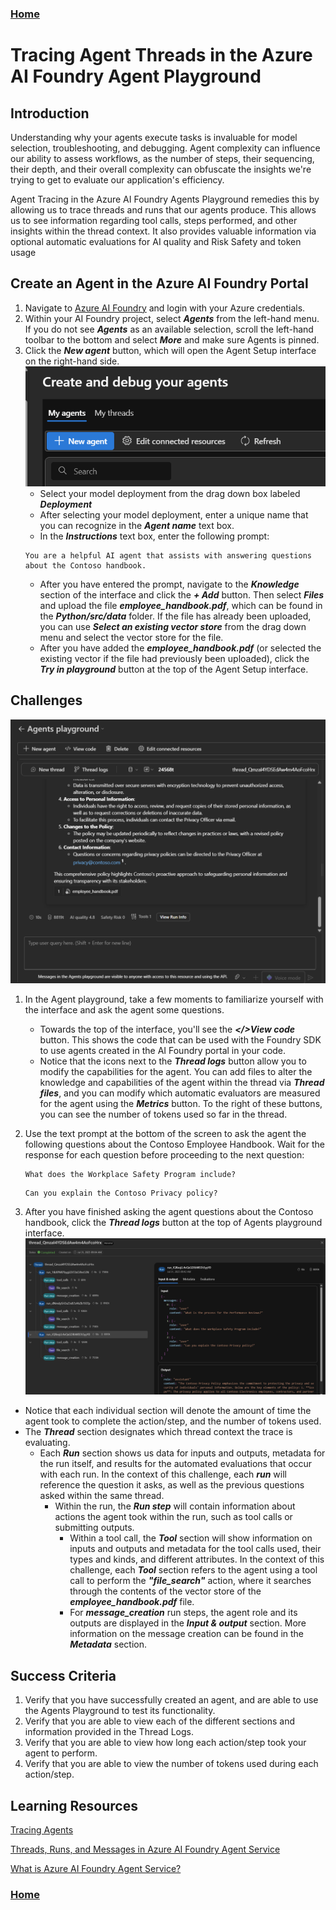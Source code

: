 ### **[Home](../../README.md)** 

# Tracing Agent Threads in the Azure AI Foundry Agent Playground

## Introduction

Understanding why your agents execute tasks is invaluable for model selection, troubleshooting, and debugging.  Agent complexity can influence our ability to assess workflows, as the number of steps, their sequencing, their depth, and their overall complexity can obfuscate the insights we're trying to get to evaluate our application's efficiency.

Agent Tracing in the Azure AI Foundry Agents Playground remedies this by allowing us to trace threads and runs that our agents produce.  This allows us to see information regarding tool calls, steps performed, and other insights within the thread context.  It also provides valuable information via optional automatic evaluations for AI quality and Risk Safety and token usage

## Create an Agent in the Azure AI Foundry Portal

1. Navigate to  [Azure AI Foundry](https://ai.azure.com) and login with your Azure credentials.
2. Within your AI Foundry project, select ***Agents*** from the left-hand menu.  If you do not see ***Agents*** as an available selection, scroll the left-hand toolbar to the bottom and select ***More*** and make sure Agents is pinned.
3. Click the ***New agent*** button, which will open the Agent Setup interface on the right-hand side.      
    ![agent creation](../image/agentsplay03.png)
    * Select your model deployment from the drag down box labeled ***Deployment*** 
    * After selecting your model deployment, enter a unique name that you can recognize in the ***Agent name*** text box.
    * In the ***Instructions*** text box, enter the following prompt:
    ```text
    You are a helpful AI agent that assists with answering questions about the Contoso handbook.
    ```
    * After you have entered the prompt, navigate to the ***Knowledge*** section of the interface and click the ***+ Add*** button.  Then select ***Files*** and upload the file ***employee_handbook.pdf***, which can be found in the ***Python/src/data*** folder.  If the file has already been uploaded, you can use ***Select an existing vector store*** from the drag down menu and select the vector store for the file.  
    * After you have added the ***employee_handbook.pdf*** (or selected the existing vector if the file had previously been uploaded), click the ***Try in playground*** button at the top of the Agent Setup interface.



## Challenges 

![agent playground](../image/agentsplay01.png)
1. In the Agent playground, take a few moments to familiarize yourself with the interface and ask the agent some questions.

    * Towards the top of the interface, you'll see the ***</>View code*** button.  This shows the code that can be used with the Foundry SDK to use agents created in the AI Foundry portal in your code.
    * Notice that the icons next to the ***Thread logs*** button allow you to modify the capabilities for the agent.  You can add files to alter the knowledge and capabilities of the agent within the thread via ***Thread files***, and you can modify which automatic evaluators are measured for the agent using the ***Metrics*** button.  To the right of these buttons, you can see the number of tokens used so far in the thread. 

2. Use the text prompt at the bottom of the screen to ask the agent the following questions about the Contoso Employee Handbook.  Wait for the response for each question before proceeding to the next question:

    ```text
    What does the Workplace Safety Program include?
    ```

    ```text
    Can you explain the Contoso Privacy policy?
    ```

3. After you have finished asking the agent questions about the Contoso handbook, click the ***Thread logs*** button at the top of Agents playground interface.
![agent playground thread logs](../image/agentsplay02.png)
* Notice that each individual section will denote the amount of time the agent took to complete the action/step, and the number of tokens used.
* The ***Thread*** section designates which thread context the trace is evaluating.
    * Each ***Run*** section shows us data for inputs and outputs, metadata for the run itself, and results for the automated evaluations that occur with each run.  In the context of this challenge, each ***run*** will reference the question it asks, as well as the previous questions asked within the same thread.
        * Within the run, the ***Run step*** will contain information about actions the agent took within the run, such as tool calls or submitting outputs.
            * Within a tool call, the ***Tool*** section will show information on inputs and outputs and metadata for the tool calls used, their types and kinds, and different attributes.  In the context of this challenge, each ***Tool*** section refers to the agent using a tool call to perform the ***"file_search"*** action, where it searches through the contents of the vector store of the ***employee_handbook.pdf*** file.
            * For ***message_creation*** run steps, the agent role and its outputs are displayed in the ***Input & output*** section.  More information on the message creation can be found in the ***Metadata*** section.



## Success Criteria
1. Verify that you have successfully created an agent, and are able to use the Agents Playground to test its functionality.
2. Verify that you are able to view each of the different sections and information provided in the Thread Logs.
3. Verify that you are able to view how long each action/step took your agent to perform.
4. Verify that you are able to view the number of tokens used during each action/step.



## Learning Resources

[Tracing Agents](https://learn.microsoft.com/en-us/azure/ai-foundry/agents/concepts/tracing)

[Threads, Runs, and Messages in Azure AI Foundry Agent Service](https://learn.microsoft.com/en-us/azure/ai-foundry/agents/concepts/threads-runs-messages)

[What is Azure AI Foundry Agent Service?](https://learn.microsoft.com/en-us/azure/ai-foundry/agents/overview)



### **[Home](../../README.md)** 